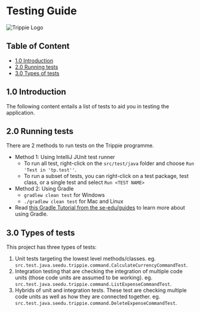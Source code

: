 # Testing Guide

![Trippie Logo](https://i.imgur.com/jSwGL7O.png)

<!-- @@author ShawnTanzc -->
## Table of Content
* [1.0 Introduction](#10-Introduction)
* [2.0 Running tests](#20-Running-tests)
* [3.0 Types of tests](#30-Types-of-tests)

## 1.0 Introduction

The following content entails a list of tests to aid you in testing the application.

## 2.0 Running tests

There are 2 methods to run tests on the Trippie programme.
- Method 1: Using IntelliJ JUnit test runner
    - To run all test, right-click on the `src/test/java` folder and choose  `Run 'Test in 'tp.test''`.
    - To run a subset of tests, you can right-click on a test package, test class, or a single test and select `Run <TEST NAME>`
- Method 2: Using Gradle
    - `gradlew clean test` for Windows
    - `./gradlew clean test` for Mac and Linux
- Read [this Gradle Tutorial from the se-edu/guides](https://se-education.org/guides/tutorials/gradle.html) to learn more about using Gradle.

## 3.0 Types of tests
This project has three types of tests:
1. Unit tests targeting the lowest level methods/classes.
eg. `src.test.java.seedu.trippie.command.CalculateCurrencyCommandTest`.
2. Integration testing that are checking the integration of multiple code units (those code units are assumed to be working).
eg. `src.test.java.seedu.trippie.command.ListExpenseCommandTest`.
3. Hybrids of unit and integration tests. These test are checking multiple code units as well as how they are connected together.
eg. `src.test.java.seedu.trippie.command.DeleteExpenseCommandTest`.
<!-- @@author-->